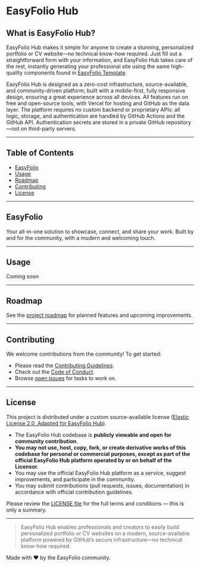 # EasyFolio Hub

## What is EasyFolio Hub?
EasyFolio Hub makes it simple for anyone to create a stunning, personalized portfolio or CV website—no technical know-how required. Just fill out a straightforward form with your information, and EasyFolio Hub takes care of the rest, instantly generating your professional site using the same high-quality components found in [EasyFolio Template](https://github.com/razcue/easyfolio-template).

EasyFolio Hub is designed as a zero-cost infrastructure, source-available, and community-driven platform; built with a mobile-first, fully responsive design, ensuring a great experience across all devices. All features run on free and open-source tools, with Vercel for hosting and GitHub as the data layer. The platform requires no custom backend or proprietary APIs: all logic, storage, and authentication are handled by GitHub Actions and the GitHub API. Authentication secrets are stored in a private GitHub repository—not on third-party servers.

---

## Table of Contents
- [EasyFolio](#easyfolio)
- [Usage](#usage)
- [Roadmap](#roadmap)
- [Contributing](#contributing)
- [License](#license)

---

## EasyFolio
Your all-in-one solution to showcase, connect, and share your work. Built by and for the community, with a modern and welcoming touch.

---

## Usage
Coming soon

---

## Roadmap
See the [project roadmap](./docs/ROADMAP.md) for planned features and upcoming improvements.

---

## Contributing
We welcome contributions from the community! To get started:

- Please read the [Contributing Guidelines](./docs/CONTRIBUTING.md).
- Check out the [Code of Conduct](./docs/CODE_OF_CONDUCT.md).
- Browse [open issues](https://github.com/razcue/easyfolio-hub/issues) for tasks to work on.

---

## License

This project is distributed under a custom source-available license ([Elastic License 2.0, Adapted for EasyFolio Hub](./LICENSE)).

- The EasyFolio Hub codebase is **publicly viewable and open for community contribution**.
- **You may not use, host, copy, fork, or create derivative works of this codebase for personal or commercial purposes, except as part of the official EasyFolio Hub platform operated by or on behalf of the Licensor.**
- You may use the official EasyFolio Hub platform as a service, suggest improvements, and participate in the community.
- You may submit contributions (pull requests, issues, documentation) in accordance with official contribution guidelines.

Please review the [LICENSE file](./LICENSE) for the full terms and conditions — this is only a summary.

---

> EasyFolio Hub enables professionals and creators to easily build personalized portfolio or CV websites on a modern, source-available platform powered by GitHub’s secure infrastructure—no technical know-how required.

Made with ❤️ by the EasyFolio community.